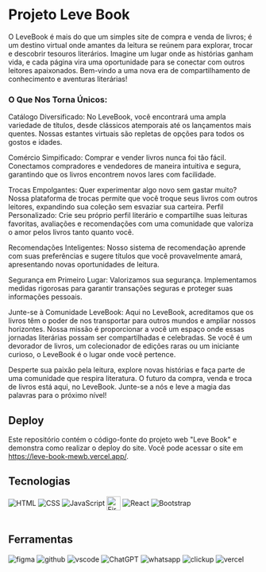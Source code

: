 # Projeto Leve Book
O LeveBook é mais do que um simples site de compra e venda de livros; é um destino virtual onde amantes da leitura se reúnem para explorar, trocar e descobrir tesouros literários. Imagine um lugar onde as histórias ganham vida, e cada página vira uma oportunidade para se conectar com outros leitores apaixonados. Bem-vindo a uma nova era de compartilhamento de conhecimento e aventuras literárias!

### O Que Nos Torna Únicos:

Catálogo Diversificado: No LeveBook, você encontrará uma ampla variedade de títulos, desde clássicos atemporais até os lançamentos mais quentes. Nossas estantes virtuais são repletas de opções para todos os gostos e idades.

Comércio Simpificado: Comprar e vender livros nunca foi tão fácil. Conectamos compradores e vendedores de maneira intuitiva e segura, garantindo que os livros encontrem novos lares com facilidade.

Trocas Empolgantes: Quer experimentar algo novo sem gastar muito? Nossa plataforma de trocas permite que você troque seus livros com outros leitores, expandindo sua coleção sem esvaziar sua carteira.
Perfil Personalizado: Crie seu próprio perfil literário e compartilhe suas leituras favoritas, avaliações e recomendações com uma comunidade que valoriza o amor pelos livros tanto quanto você.

Recomendações Inteligentes: Nosso sistema de recomendação aprende com suas preferências e sugere títulos que você provavelmente amará, apresentando novas oportunidades de leitura.

Segurança em Primeiro Lugar: Valorizamos sua segurança. Implementamos medidas rigorosas para garantir transações seguras e proteger suas informações pessoais.

Junte-se à Comunidade LeveBook:
Aqui no LeveBook, acreditamos que os livros têm o poder de nos transportar para outros mundos e ampliar nossos horizontes. Nossa missão é proporcionar a você um espaço onde essas jornadas literárias possam ser compartilhadas e celebradas. Se você é um devorador de livros, um colecionador de edições raras ou um iniciante curioso, o LeveBook é o lugar onde você pertence.

Desperte sua paixão pela leitura, explore novas histórias e faça parte de uma comunidade que respira literatura. O futuro da compra, venda e troca de livros está aqui, no LeveBook. Junte-se a nós e leve a magia das palavras para o próximo nível!

## Deploy
Este repositório contém o código-fonte do projeto web "Leve Book" e demonstra como realizar o deploy do site. Você pode acessar o site em https://leve-book-mewb.vercel.app/.
## Tecnologias

<div style="display: inline_block">
  <img align="center" alt="HTML" src="https://img.shields.io/badge/HTML-00009C?style=for-the-badge&logo=html5&logoColor=white" />
  <img align="center" alt="CSS" src="https://img.shields.io/badge/CSS-239120?&style=for-the-badge&logo=css3&logoColor=white" />
  <img align="center" alt="JavaScript" src="https://img.shields.io/badge/JavaScript-F7DF1E?style=for-the-badge&logo=javascript&logoColor=black" />
  <img align="center" alt="Firebase" src="https://img.shields.io/badge/Firebase-FFA500?style=for-the-badge&logo=firebase&logoColor=white" height="28" />
  <img align="center" alt="React" src="https://img.shields.io/badge/React-20232A?style=for-the-badge&logo=react&logoColor=61DAFB" />
  <img align="center" alt="Bootstrap" src="https://img.shields.io/badge/Bootstrap-563D7C?style=for-the-badge&logo=bootstrap&logoColor=white" />
</div><br/>

## Ferramentas
<div style="display: inline_block">
  <img align="center" alt="figma" src="https://img.shields.io/badge/Figma-F24E1E?style=for-the-badge&logo=figma&logoColor=white" />
  <img align="center" alt="github" src="https://img.shields.io/badge/GitHub-100000?style=for-the-badge&logo=github&logoColor=white" />
  <img align="center" alt="vscode" src="https://img.shields.io/badge/Visual_Studio_Code-0078D4?style=for-the-badge&logo=visual%20studio%20code&logoColor=white" />
  <img align="center" alt="ChatGPT" src="https://img.shields.io/badge/chatGPT-74aa9c?style=for-the-badge&logo=openai&logoColor=white" />
  <img align="center" alt="whatsapp" src="https://img.shields.io/badge/WhatsApp-25D366?style=for-the-badge&logo=whatsapp&logoColor=white" />
  <img align="center" alt="clickup" src="https://img.shields.io/badge/clickup-%237B68EE.svg?&style=for-the-badge&logo=clickup&logoColor=white" />
  <img align="center" alt="vercel" src="https://img.shields.io/badge/Vercel-666666?style=for-the-badge&logo=vercel&logoColor=white" />
</div><br/>

